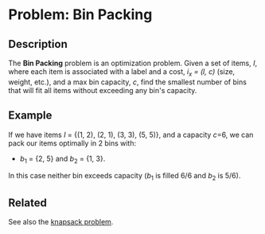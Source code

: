# Problem: Bin Packing

## Description

The **Bin Packing** problem is an optimization problem. Given a set of items, $I$, where each item is associated with a label and a cost, *i<sub>x</sub> = (l, c)* (size, weight, etc.), and a max bin capacity, *c*, find the smallest number of bins that will fit all items without exceeding any bin's capacity.

## Example
If we have items *I* = {(1, 2), (2, 1), (3, 3), (5, 5)}, and a capacity *c*=6, we can pack our items optimally in 2 bins with:
* *b*<sub>1</sub> = {2, 5} and *b*<sub>2</sub> = {1, 3}.

In this case neither bin exceeds capacity (*b*<sub>1</sub> is filled 6/6 and *b*<sub>2</sub> is 5/6).

## Related
See also the [knapsack problem](https://github.com/joshuaguerin/Answer-Set-Programming-Algorithms/tree/master/Knapsack).